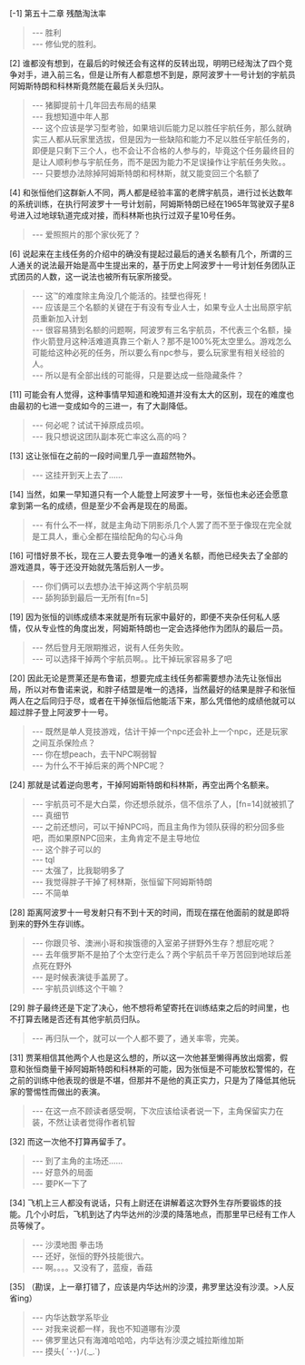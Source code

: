
[-1] 第五十二章 残酷淘汰率
>--- 胜利<br>
>--- 修仙党的胜利。<br>

[2] 谁都没有想到，在最后的时候还会有这样的反转出现，明明已经淘汰了四个竞争对手，进入前三名，但是让所有人都意想不到是，原阿波罗十一号计划的宇航员阿姆斯特朗和科林斯竟然能在最后关头归队。
>--- 猪脚提前十几年回去布局的结果<br>
>--- 我想知道中年人那<br>
>--- 这个应该是学习型考验，如果培训后能力足以胜任宇航任务，那么就确实三人都从玩家里选拔，但是因为一些缺陷和能力不足以胜任宇航任务的，即便是只剩下三个人，也不会让不合格的人参与的，毕竟这个任务最终目的是让人顺利参与宇航任务，而不是因为能力不足误操作让宇航任务失败。。<br>
>--- 只要想办法除掉阿姆斯特朗和柯林斯，就又能变回三个名额了<br>

[4] 和张恒他们这群新人不同，两人都是经验丰富的老牌宇航员，进行过长达数年的系统训练，在执行阿波罗十一号计划前，阿姆斯特朗已经在1965年驾驶双子星8号进入过地球轨道完成对接，而科林斯也执行过双子星10号任务。
>--- 爱照照片的那个家伙死了？<br>

[6] 说起来在主线任务的介绍中的确没有提起过最后的通关名额有几个，所谓的三人通关的说法最开始是高中生提出来的，基于历史上阿波罗十一号计划任务团队正式团员的人数，这一说法也被所有玩家所接受。
>--- 这™的难度除主角没几个能活的。挂壁也得死！<br>
>--- 应该是三个名额的关键在于有没有专业人士，如果专业人士出局原宇航员重新加入计划<br>
>--- 很容易猜到名额的问题啊，阿波罗有三名宇航员，不代表三个名额，操作火箭登月这种活难道真靠三个新人？那不是100%死太空里么。游戏怎么可能给这种必死的任务，所以要么有npc参与，要么玩家里有相关经验的人。<br>
>--- 所以是有全部出线的可能得，只是要达成一些隐藏条件？<br>

[11] 可能会有人觉得，这种事情早知道和晚知道并没有太大的区别，现在的难度也由最初的七进一变成如今的三进一，有了大副降低。
>--- 何必呢？试试干掉原成员呗。<br>
>--- 我只想说这团队副本死亡率这么高的吗？<br>

[13] 这让张恒在之前的一段时间里几乎一直超然物外。
>--- 这挂开到天上去了……<br>

[14] 当然，如果一早知道只有一个人能登上阿波罗十一号，张恒也未必还会愿意拿到第一名的成绩，但是至少不会再是现在的局面。
>--- 有什么不一样，就是主角动下阴影杀几个人罢了而不至于像现在完全就是工具人，重心全都在描绘配角的勾心斗角<br>

[16] 可惜好景不长，现在三人要去竞争唯一的通关名额，而他已经失去了全部的游戏道具，等于还没开始就先落后别人一步。
>--- 你们俩可以去想办法干掉这两个宇航员啊<br>
>--- 舔狗舔到最后一无所有[fn=5]<br>

[19] 因为张恒的训练成绩本来就是所有玩家中最好的，即便不夹杂任何私人感情，仅从专业性的角度出发，阿姆斯特朗也一定会选择他作为团队的最后一员。
>--- 然后登月无限期推迟，说有人任务失败。<br>
>--- 可以选择干掉两个宇航员啊。。比干掉玩家容易多了吧<br>

[20] 因此无论是贾莱还是布鲁诺，想要完成主线任务都需要想办法先让张恒出局，所以对布鲁诺来说，和胖子结盟是唯一的选择，当然最好的结果是胖子和张恒两人在之后同归于尽，或者在干掉张恒后他能活下来，那么凭借他的成绩他就可以超过胖子登上阿波罗十一号。
>--- 既然是单人竞技游戏，估计干掉一个npc还会补上一个npc，还是玩家之间互杀保险点？<br>
>--- 你在想peach，去干NPC啊弱智<br>
>--- 为什么不干掉后来的两个NPC呢？<br>

[24] 那就是试着逆向思考，干掉阿姆斯特朗和科林斯，再空出两个名额来。
>--- 宇航员可不是大白菜，你还想杀就杀，信不信杀了人，[fn=14]就被抓了<br>
>--- 真细节<br>
>--- 之前还想问，可以干掉NPC吗，而且主角作为领队获得的积分回多些吧，而如果原NPC回来，主角肯定不是主导地位<br>
>--- 这个胖子可以的<br>
>--- tql<br>
>--- 太强了，比我聪明多了<br>
>--- 我觉得胖子干掉了柯林斯，张恒留下阿姆斯特朗<br>
>--- 不简单<br>

[28] 距离阿波罗十一号发射只有不到十天的时间，而现在摆在他面前的就是即将到来的野外生存训练。
>--- 你跟贝爷、澳洲小哥和挨饿德的入室弟子拼野外生存？想屁吃呢？<br>
>--- 去年俄罗斯不是拍了个太空行走么？两个宇航员千辛万苦回到地球后差点死在野外<br>
>--- 是时候表演徒手盖房了。<br>
>--- 宇航员训练这个干嘛？<br>

[29] 胖子最终还是下定了决心，他不想将希望寄托在训练结束之后的时间里，也不打算去赌是否还有其他宇航员归队。
>--- 再归队一个，就可以一个人都不要了，通关率零，完美。<br>

[31] 贾莱相信其他两个人也是这么想的，所以这一次他甚至懒得再放出烟雾，假意和张恒商量干掉阿姆斯特朗和科林斯的可能，因为张恒是不可能放松警惕的，在之前的训练中他表现的很是不堪，但那并不是他的真正实力，只是为了降低其他玩家的警惕性而做出的表演。
>--- 在这一点不顾读者感受啊，下次应该给读者说一下，主角保留实力在装，不然让读者觉得作者机智<br>

[32] 而这一次他不打算再留手了。
>--- 到了主角的主场还……<br>
>--- 好意外的局面<br>
>--- 要PK一下了<br>

[34] 飞机上三人都没有说话，只有上尉还在讲解着这次野外生存所要锻炼的技能。几个小时后，飞机到达了内华达州的沙漠的降落地点，而那里早已经有工作人员等候了。
>--- 沙漠地图 拳击场<br>
>--- 还好，张恒的野外技能很六。<br>
>--- 啊。。。。又没有了，蓝瘦，香菇<br>

[35] （勘误，上一章打错了，应该是内华达州的沙漠，弗罗里达没有沙漠。&gt;人反省ing）
>--- 内华达数学系毕业<br>
>--- 对我来说都一样，我也不知道哪有沙漠<br>
>--- 佛罗里达只有海滩哈哈哈，内华达有沙漠之城拉斯维加斯<br>
>--- 摸头( ´･･)ﾉ(._.`)<br>
